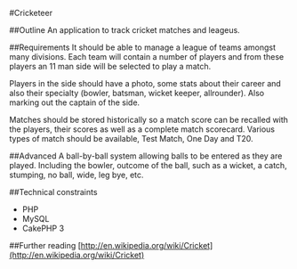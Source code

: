 #Cricketeer

##Outline
An application to track cricket matches and leageus.

##Requirements
It should be able to manage a league of teams amongst many divisions. Each team will contain a number of players and from these players an 11 man side will be selected to play a match.

Players in the side should have a photo, some stats about their career and also their specialty (bowler, batsman, wicket keeper, allrounder). Also marking out the captain of the side.

Matches should be stored historically so a match score can be recalled with the players, their scores as well as a complete match scorecard. Various types of match should be available, Test Match, One Day and T20.

##Advanced
A ball-by-ball system allowing balls to be entered as they are played. Including the bowler, outcome of the ball, such as a wicket, a catch, stumping, no ball, wide, leg bye, etc.

##Technical constraints
* PHP
* MySQL
* CakePHP 3

##Further reading
[http://en.wikipedia.org/wiki/Cricket](http://en.wikipedia.org/wiki/Cricket)
